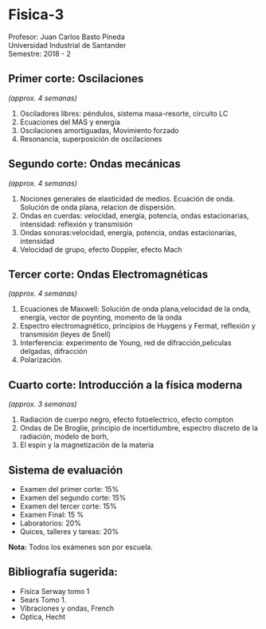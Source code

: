 # Fisica-3

Profesor: Juan Carlos Basto Pineda  
Universidad Industrial de Santander  
Semestre: 2018 - 2  

## Primer corte: Oscilaciones
_(approx. 4 semanas)_

1. Osciladores libres: péndulos, sistema masa-resorte, circuito LC
2. Ecuaciones del MAS y energía
3. Oscilaciones amortiguadas, Movimiento forzado 
4. Resonancia, superposición de oscilaciones

## Segundo corte: Ondas mecánicas
_(approx. 4 semanas)_

1. Nociones generales de elasticidad de medios. Ecuación de onda. Solución de onda plana, relacion de dispersión.
2. Ondas en cuerdas: velocidad, energía, potencia, ondas estacionarias, intensidad: reflexión y transmisión
3. Ondas sonoras:velocidad, energía, potencia, ondas estacionarias, intensidad
4. Velocidad de grupo, efecto Doppler, efecto Mach

## Tercer corte: Ondas Electromagnéticas
_(approx. 4 semanas)_

1. Ecuaciones de Maxwell: Solución de onda plana,velocidad de la onda, energía, vector de poynting, momento de la onda
2. Espectro electromagnético, principios de Huygens y Fermat,  reflexión y transmisión (leyes de Snell)
3. Interferencia: experimento de Young, red de difracción,peliculas delgadas, difracción
4. Polarización.

## Cuarto corte: Introducción a la física moderna
_(approx. 3 semanas)_

1. Radiación de cuerpo negro, efecto fotoelectrico, efecto compton
2. Ondas de De Broglie, principio de incertidumbre, espectro discreto de la radiación, modelo de borh,
3. El espin y la magnetización de la materia

## Sistema de evaluación

* Examen del primer corte: 15%
* Examen del segundo corte: 15%
* Examen del tercer corte: 15%
* Examen Final: 15 %
* Laboratorios: 20%
* Quices, talleres y tareas: 20%


**Nota:**
Todos los exámenes son por escuela.

## Bibliografía sugerida:

* Física Serway tomo 1
* Sears Tomo 1.
* Vibraciones y ondas, French
* Optica, Hecht 

